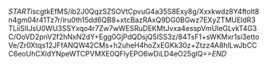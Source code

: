 $START$iscgtkEfMS/ib2J0QqzSZSOVtCpvuG4a35S8Exy8g/Xxxkwdz8Y4ftolt8n4gm04r41Tz7r/iru0th15dd6QB8+xtcBazRAxQ9DG0BGwz7EXyZTMUEldR3TLiiSIIJsU0WU3SSYxqo4r7Zw7wWESRuDEKMtJvxa4esspVmUleGLvkT4G3C/OoVD2pnV2f2hNxN2dY+Egg0GjPdQDsjQ5lSS3z/84TsF1+sWKMxr1si3ettoVe/Zr0Xtqs12JFfANQW42CMs+h2uheH4hoZxEGKk30z+Ztzz4A8hlLwJbCCC6eoUhCXldYNpeWTCPVMXE0QFlyEPO6wDiLD4eO25glQ==$END$